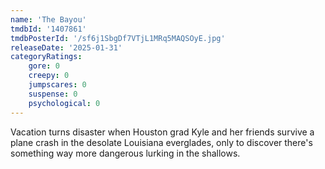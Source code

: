 ```yaml
---
name: 'The Bayou'
tmdbId: '1407861'
tmdbPosterId: '/sf6j1SbgDf7VTjL1MRq5MAQSOyE.jpg'
releaseDate: '2025-01-31'
categoryRatings:
    gore: 0
    creepy: 0
    jumpscares: 0
    suspense: 0
    psychological: 0
---
```

Vacation turns disaster when Houston grad Kyle and her friends survive a plane crash in the desolate Louisiana everglades, only to discover there's something way more dangerous lurking in the shallows.
